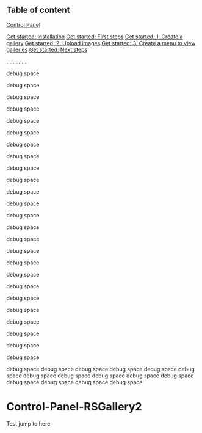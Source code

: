 
## Table of content

[Control Panel](#Control-Panel-RSGallery2)

[Get started: Installation](#Installation)
[Get started: First steps](#First-steps)
[Get started: 1\. Create a gallery](#First-steps-1\.-Create-a-gallery)
[Get started: 2\. Upload images](#First-steps-2\.-Upload-images)
[Get started: 3\. Create a menu to view galleries](#First-steps-3\.-Create-a-menu-to-view-galleries)
[Get started: Next steps](#Next-steps)


.............



debug space

debug space

debug space

debug space

debug space

debug space

debug space

debug space

debug space

debug space

debug space

debug space

debug space

debug space

debug space

debug space

debug space

debug space

debug space

debug space

debug space

debug space

debug space

debug space

debug space

debug space
debug space
debug space
debug space
debug space
debug space
debug space
debug space
debug space
debug space
debug space
debug space
debug space
debug space
debug space

# Control-Panel-RSGallery2

Test jump to here

